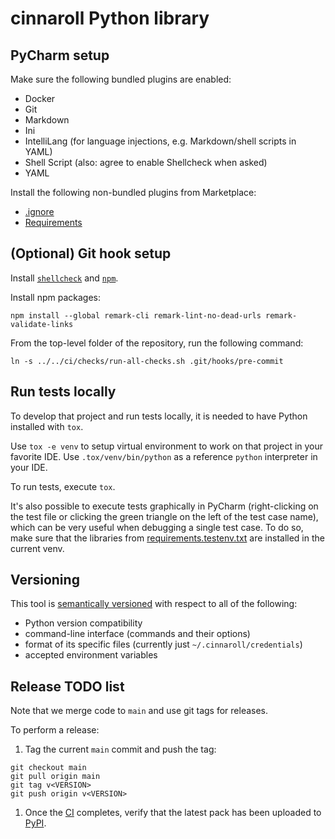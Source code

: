 # cinnaroll Python library

## PyCharm setup

Make sure the following bundled plugins are enabled:
* Docker
* Git
* Markdown
* Ini
* IntelliLang (for language injections, e.g. Markdown/shell scripts in YAML)
* Shell Script (also: agree to enable Shellcheck when asked)
* YAML

Install the following non-bundled plugins from Marketplace:
* [.ignore](https://plugins.jetbrains.com/plugin/7495--ignore)
* [Requirements](https://plugins.jetbrains.com/plugin/10837-requirements/)


## (Optional) Git hook setup

Install [`shellcheck`](https://github.com/koalaman/shellcheck#installing) and [`npm`](https://docs.npmjs.com/downloading-and-installing-node-js-and-npm).

Install npm packages:
```shell
npm install --global remark-cli remark-lint-no-dead-urls remark-validate-links
```

From the top-level folder of the repository, run the following command:
```shell
ln -s ../../ci/checks/run-all-checks.sh .git/hooks/pre-commit
```


## Run tests locally

To develop that project and run tests locally, it is needed to have Python installed with `tox`.

Use `tox -e venv` to setup virtual environment to work on that project in your favorite IDE.
Use `.tox/venv/bin/python` as a reference `python` interpreter in your IDE.

To run tests, execute `tox`.

It's also possible to execute tests graphically in PyCharm (right-clicking on the test file
or clicking the green triangle on the left of the test case name), which can be very useful when debugging a single test case.
To do so, make sure that the libraries from [requirements.testenv.txt](requirements.testenv.txt) are installed in the current venv.


## Versioning

This tool is [semantically versioned](https://semver.org) with respect to all of the following:

* Python version compatibility
* command-line interface (commands and their options)
* format of its specific files (currently just `~/.cinnaroll/credentials`)
* accepted environment variables


## Release TODO list

Note that we merge code to `main` and use git tags for releases.

To perform a release:

1. Tag the current `main` commit and push the tag:

```shell
git checkout main
git pull origin main
git tag v<VERSION>
git push origin v<VERSION>
```

1. Once the [CI](https://github.com/carthago-cloud/cinnaroll-python-lib/actions) completes,
   verify that the latest pack has been uploaded to [PyPI](https://pypi.org/project/cinnaroll).
